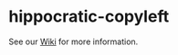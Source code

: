 # hippocratic-copyleft

See our [Wiki](https://github.com/EthicalSource/hippocratic-copyleft/wiki) for more information.
